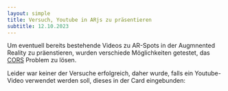 ```yaml
---
layout: simple
title: Versuch, Youtube in ARjs zu präsentieren
subtitle: 12.10.2023
---
```

Um eventuell bereits bestehende Videos zu AR-Spots in der Augmnented Reality zu präenstieren, wurden verschiede Möglichkeiten getestet, das [CORS](https://developer.mozilla.org/en-US/docs/Web/HTTP/CORS) Problem zu lösen.

Leider war keiner der Versuche erfolgreich, daher wurde, falls ein Youtube-Video verwendet werden soll, dieses in der Card eingebunden: